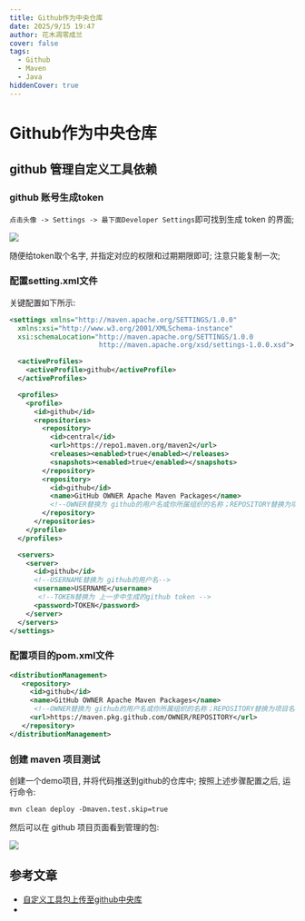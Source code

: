 ```yaml
---
title: Github作为中央仓库
date: 2025/9/15 19:47
author: 花木凋零成兰
cover: false
tags: 
  - Github
  - Maven
  - Java
hiddenCover: true
---
```


# Github作为中央仓库

## github 管理自定义工具依赖

### github 账号生成token

`点击头像 -> Settings -> 最下面Developer Settings`即可找到生成 token 的界面;

![](https://img.upyun.ytazwc.top/blog/202509152007351.png)

随便给token取个名字, 并指定对应的权限和过期期限即可; 注意只能复制一次;

### 配置setting.xml文件

关键配置如下所示:

```xml
<settings xmlns="http://maven.apache.org/SETTINGS/1.0.0"
  xmlns:xsi="http://www.w3.org/2001/XMLSchema-instance"
  xsi:schemaLocation="http://maven.apache.org/SETTINGS/1.0.0
                      http://maven.apache.org/xsd/settings-1.0.0.xsd">

  <activeProfiles>
    <activeProfile>github</activeProfile>
  </activeProfiles>

  <profiles>
    <profile>
      <id>github</id>
      <repositories>
        <repository>
          <id>central</id>
          <url>https://repo1.maven.org/maven2</url>
          <releases><enabled>true</enabled></releases>
          <snapshots><enabled>true</enabled></snapshots>
        </repository>
        <repository>
          <id>github</id>
          <name>GitHub OWNER Apache Maven Packages</name>
          <!--OWNER替换为 github的用户名或你所属组织的名称；REPOSITORY替换为项目名称（也可以用通配符*表示所有）--><url>https://maven.pkg.github.com/OWNER/REPOSITORY</url>
        </repository>
      </repositories>
    </profile>
  </profiles>

  <servers>
    <server>
      <id>github</id>
      <!--USERNAME替换为 github的用户名-->
      <username>USERNAME</username> 
       <!--TOKEN替换为 上一步中生成的github token -->
      <password>TOKEN</password>
    </server>
  </servers>
</settings>

```

### 配置项目的pom.xml文件

```xml
<distributionManagement>
   <repository>
     <id>github</id>
     <name>GitHub OWNER Apache Maven Packages</name>
      <!--OWNER替换为 github的用户名或你所属组织的名称；REPOSITORY替换为项目名称-->
     <url>https://maven.pkg.github.com/OWNER/REPOSITORY</url>
   </repository>
</distributionManagement>
```

### 创建 maven 项目测试

创建一个demo项目, 并将代码推送到github的仓库中; 按照上述步骤配置之后, 运行命令:

```shell
mvn clean deploy -Dmaven.test.skip=true
```

然后可以在 github 项目页面看到管理的包:

![](https://img.upyun.ytazwc.top/blog/202509152021437.png)



## 参考文章

- [自定义工具包上传至github中央库](https://blog.csdn.net/not_say/article/details/124041168)
- 

